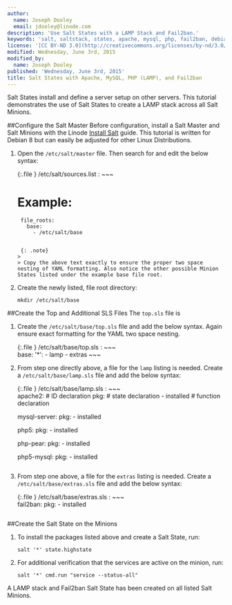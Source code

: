 ```yaml
---
author:
  name: Joseph Dooley
  email: jdooley@linode.com
description: 'Use Salt States with a LAMP Stack and Fail2ban.'
keywords: 'salt, saltstack, states, apache, mysql, php, fail2ban, debian 8'
license: '[CC BY-ND 3.0](http://creativecommons.org/licenses/by-nd/3.0/us/)'
modified: Wednesday, June 3rd, 2015
modified_by:
  name: Joseph Dooley
published: 'Wednesday, June 3rd, 2015'
title: Salt States with Apache, MySQL, PHP (LAMP), and Fail2ban
---
```


Salt States install and define a server setup on other servers. This tutorial demonstrates the use of Salt States to create a LAMP stack across all Salt Minions.

##Configure the Salt Master
Before configuration, install a Salt Master and Salt Minions with the Linode <a href="/docs/networking/salt/install-salt" target="_blank">Install Salt</a> guide. This tutorial is written for Debian 8 but can easily be adjusted for other Linux Distributions. 

1.  Open the `/etc/salt/master` file. Then search for and edit the below syntax:
    
    {:.file }
    /etc/salt/sources.list
    :  ~~~  
       # Example:
         file_roots:
           base:
             - /etc/salt/base
       ~~~

        {: .note}
    >
    > Copy the above text exactly to ensure the proper two space nesting of YAML formatting. Also notice the other possible Minion States listed under the example base file root. 
    
2.  Create the newly listed, file root directory:

        mkdir /etc/salt/base

##Create the Top and Additional SLS Files
The `top.sls` file is 

1. Create the `/etc/salt/base/top.sls` file and add the below syntax. Again ensure exact formatting for the YAML two space nesting.
    
    {:.file }
    /etc/salt/base/top.sls
    :  ~~~  
       base:
         '*':
            - lamp
            - extras
       ~~~

2.  From step one directly above, a file for the `lamp` listing is needed. Create a `/etc/salt/base/lamp.sls` file and add the below syntax: 

    
    {:.file }
    /etc/salt/base/lamp.sls
    :  ~~~  
       apache2:                # ID declaration
         pkg:                  # state declaration
           - installed         # function declaration

       mysql-server:
         pkg:
           - installed

       php5:
         pkg:
           - installed

       php-pear:
         pkg:
           - installed

       php5-mysql:
         pkg:
           - installed
       ~~~

3.  From step one above, a file for the `extras` listing is needed. Create a `/etc/salt/base/extras.sls` file and add the below syntax:
    
    {:.file }
    /etc/salt/base/extras.sls
    :  ~~~  
       fail2ban:
         pkg:
           - installed
       ~~~

##Create the Salt State on the Minions

1.  To install the packages listed above and create a Salt State, run:

        salt '*' state.highstate

2.  For additional verification that the services are active on the minion, run:

        salt '*' cmd.run "service --status-all"

A LAMP stack and Fail2ban Salt State has been created on all listed Salt Minions. 

